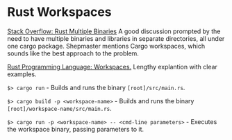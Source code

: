 # Rust Workspaces

[Stack Overflow: Rust Multiple Binaries](https://stackoverflow.com/questions/36604010/how-can-i-build-multiple-binaries-with-cargo) A good discussion prompted by the need to have multiple binaries and libraries in separate directories, all under one cargo package. Shepmaster mentions Cargo workspaces, which sounds like the best approach to the problem.  

[Rust Programming Language: Workspaces.](https://doc.rust-lang.org/book/ch14-03-cargo-workspaces.html) Lengthy explantion with clear examples.

`$> cargo run` - Builds and runs the binary `[root]/src/main.rs`.

`$> cargo build -p <workspace-name>` - Builds and runs the binary `[root]/workspace-name/src/main.rs`.

`$> cargo run -p <workspace-name> -- <cmd-line parameters>` - Executes the workspace binary, passing parameters to it.